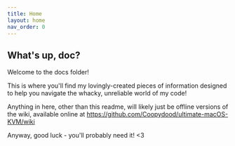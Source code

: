 ```yaml
---
title: Home
layout: home
nav_order: 0
---
```


## What's up, doc?

Welcome to the docs folder!

This is where you'll find my lovingly-created pieces of information designed to help you navigate the whacky, unreliable world of my code!

Anything in here, other than this readme, will likely just be offline versions of the wiki, available online at https://github.com/Coopydood/ultimate-macOS-KVM/wiki

Anyway, good luck - you'll probably need it! <3